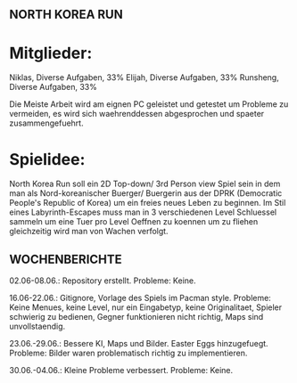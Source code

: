 ## NORTH KOREA RUN

# Mitglieder: 
Niklas, Diverse Aufgaben, 33%
Elijah, Diverse Aufgaben, 33% 
Runsheng, Diverse Aufgaben, 33%

Die Meiste Arbeit wird am eignen PC geleistet und getestet um Probleme zu vermeiden, es wird sich waehrenddessen abgesprochen und spaeter zusammengefuehrt.

# Spielidee: 
North Korea Run soll ein 2D Top-down/ 3rd Person view Spiel sein in dem man als Nord-koreanischer Buerger/ Buergerin aus der DPRK (Democratic People's Republic of Korea) um ein freies neues Leben zu beginnen. Im Stil eines Labyrinth-Escapes muss man in 3 verschiedenen Level Schluessel sammeln um eine Tuer pro Level Oeffnen zu koennen um zu fliehen gleichzeitig wird man von Wachen verfolgt.

## WOCHENBERICHTE

02.06-08.06.: Repository erstellt.
Probleme: Keine.

16.06-22.06.: Gitignore, Vorlage des Spiels im Pacman style. 
Probleme: Keine Menues, keine Level, nur ein Eingabetyp, keine Originalitaet, Spieler schwierig zu bedienen, Gegner funktionieren nicht richtig, Maps sind unvollstaendig.


23.06.-29.06.: Bessere KI, Maps und Bilder. Easter Eggs hinzugefuegt.
Probleme: Bilder waren problematisch richtig zu implementieren.

30.06.-04.06.: Kleine Probleme verbessert.
Probleme: Keine. 
